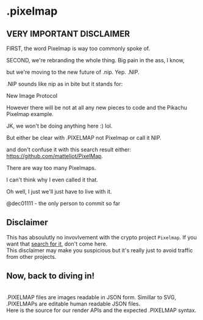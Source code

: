 # .pixelmap


## VERY IMPORTANT DISCLAIMER

FIRST, the word Pixelmap is way too commonly spoke of.

SECOND, we're rebranding the whole thing. Big pain in the ass, I know,

but we're moving to the new future of .nip. Yep. .NIP.

.NIP sounds like nip as in bite but it stands for:

New Image Protocol

However there will be not at all any new pieces to code and the Pikachu Pixelmap example.

JK, we won't be doing anything here :) lol.

But either be clear with .PIXELMAP not Pixelmap or call it NIP.

and don't confuse it with this search result either: https://github.com/matteliot/PixelMap.

There are way too many Pixelmaps.

I can't think why I even called it that.

Oh well, I just we'll just have to live with it.

@dec01111 - the only person to commit so far

## Disclaimer
This has absoulutly no invovlvement with the crypto project `Pixelmap`. If you want that [search for it](https://github.com/search?q=pixelmap), don't come here.
<br>
This disclaimer may make you suspicious but it's really just to avoid traffic from other projects.

## Now, back to diving in!
<br>
.PIXELMAP files are images readable in JSON form. Simillar to SVG, .PIXELMAPs are editable human readable JSON files. 
<br>
Here is the source for our render APIs and the expected .PIXELMAP syntax.
